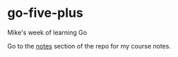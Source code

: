 # go-five-plus
Mike's week of learning Go

Go to the [notes](./notes) section of the repo for my course notes.